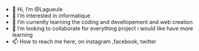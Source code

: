 - 👋 Hi, I’m @Lagueule
- 👀 I’m interested in informatique
- 🌱 I’m currently learning the coding and devellopement and web creation
- 💞️ I’m looking to collaborate for everything project i would like have more learning 
- 📫 How to reach me here, on instagram ,facebook, twitter

<!---
Lagueule/Lagueule is a ✨ special ✨ repository because its `README.md` (this file) appears on your GitHub profile.
You can click the Preview link to take a look at your changes.
--->
